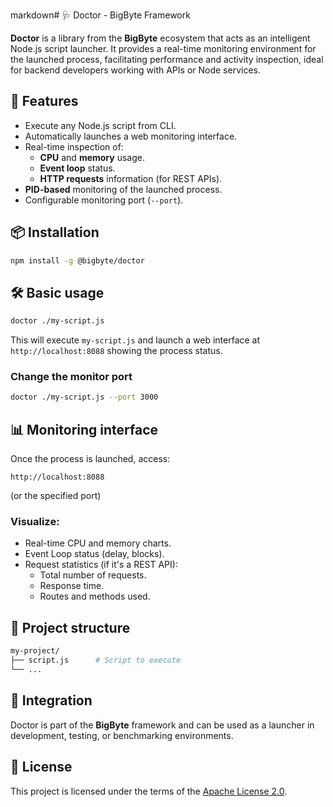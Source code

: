 markdown# 🩺 Doctor - BigByte Framework

**Doctor** is a library from the **BigByte** ecosystem that acts as an intelligent Node.js script launcher. It provides a real-time monitoring environment for the launched process, facilitating performance and activity inspection, ideal for backend developers working with APIs or Node services.

## 🚀 Features

- Execute any Node.js script from CLI.
- Automatically launches a web monitoring interface.
- Real-time inspection of:
  - **CPU** and **memory** usage.
  - **Event loop** status.
  - **HTTP requests** information (for REST APIs).
- **PID-based** monitoring of the launched process.
- Configurable monitoring port (`--port`).

## 📦 Installation

```bash
npm install -g @bigbyte/doctor
```

## 🛠️ Basic usage

```bash
doctor ./my-script.js
```

This will execute `my-script.js` and launch a web interface at `http://localhost:8088` showing the process status.

### Change the monitor port

```bash
doctor ./my-script.js --port 3000
```

## 📊 Monitoring interface

Once the process is launched, access:

```
http://localhost:8088
```

(or the specified port)

### Visualize:

- Real-time CPU and memory charts.
- Event Loop status (delay, blocks).
- Request statistics (if it's a REST API):
  - Total number of requests.
  - Response time.
  - Routes and methods used.

## 📁 Project structure

```bash
my-project/
├── script.js      # Script to execute
└── ...
```

## 🧩 Integration

Doctor is part of the **BigByte** framework and can be used as a launcher in development, testing, or benchmarking environments.

## 📜 License

This project is licensed under the terms of the [Apache License 2.0](./LICENSE).
